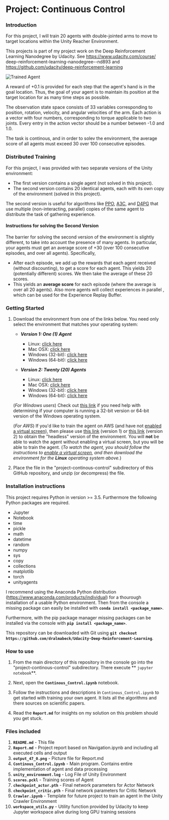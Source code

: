 [//]: # (Image References)

[image1]: https://user-images.githubusercontent.com/10624937/43851024-320ba930-9aff-11e8-8493-ee547c6af349.gif "Trained Agent"

# Project: Continuous Control

### Introduction

For this project, I will train 20 agents with double-jointed arms to move to target locations within the Unity Reacher Environment.
 
 This projects is part of my project work on the Deep Reinforcement Learning Nanodegree by Udacity. See https://www.udacity.com/course/  deep-reinforcement-learning-nanodegree--nd893 and https://github.com/udacity/deep-reinforcement-learning

![Trained Agent][image1]

A reward of +0.1 is provided for each step that the agent's hand is in the goal location. Thus, the goal of your agent is to maintain its position at the target location for as many time steps as possible.

The observation state space consists of 33 variables corresponding to position, rotation, velocity, and angular velocities of the arm. Each action is a vector with four numbers, corresponding to torque applicable to two joints. Every entry in the action vector should be a number between -1.0 and 1.0.

The task is continous, and in order to solev the environment, the average score of all agents must exceed 30 over 100 consecutive episodes.

### Distributed Training

For this project, I was provided with two separate versions of the Unity environment:
- The first version contains a single agent (not solved in this project).
- The second version contains 20 identical agents, each with its own copy of the environment (solved in this project).

The second version is useful for algorithms like [PPO](https://arxiv.org/pdf/1707.06347.pdf), [A3C](https://arxiv.org/pdf/1602.01783.pdf), and [D4PG](https://openreview.net/pdf?id=SyZipzbCb) that use multiple (non-interacting, parallel) copies of the same agent to distribute the task of gathering experience.  

#### Instructions for solving the Second Version

The barrier for solving the second version of the environment is slightly different, to take into account the presence of many agents.  In particular, your agents must get an average score of +30 (over 100 consecutive episodes, and over all agents).  Specifically,
- After each episode, we add up the rewards that each agent received (without discounting), to get a score for each agent.  This yields 20 (potentially different) scores.  We then take the average of these 20 scores. 
- This yields an **average score** for each episode (where the average is over all 20 agents). Also more agents will collect experiences in parallel , which can be used for the Experience Replay Buffer.

### Getting Started

1. Download the environment from one of the links below.  You need only select the environment that matches your operating system:

    - **_Version 1: One (1) Agent_**
        - Linux: [click here](https://s3-us-west-1.amazonaws.com/udacity-drlnd/P2/Reacher/one_agent/Reacher_Linux.zip)
        - Mac OSX: [click here](https://s3-us-west-1.amazonaws.com/udacity-drlnd/P2/Reacher/one_agent/Reacher.app.zip)
        - Windows (32-bit): [click here](https://s3-us-west-1.amazonaws.com/udacity-drlnd/P2/Reacher/one_agent/Reacher_Windows_x86.zip)
        - Windows (64-bit): [click here](https://s3-us-west-1.amazonaws.com/udacity-drlnd/P2/Reacher/one_agent/Reacher_Windows_x86_64.zip)

    - **_Version 2: Twenty (20) Agents_**
        - Linux: [click here](https://s3-us-west-1.amazonaws.com/udacity-drlnd/P2/Reacher/Reacher_Linux.zip)
        - Mac OSX: [click here](https://s3-us-west-1.amazonaws.com/udacity-drlnd/P2/Reacher/Reacher.app.zip)
        - Windows (32-bit): [click here](https://s3-us-west-1.amazonaws.com/udacity-drlnd/P2/Reacher/Reacher_Windows_x86.zip)
        - Windows (64-bit): [click here](https://s3-us-west-1.amazonaws.com/udacity-drlnd/P2/Reacher/Reacher_Windows_x86_64.zip)
    
    (_For Windows users_) Check out [this link](https://support.microsoft.com/en-us/help/827218/how-to-determine-whether-a-computer-is-running-a-32-bit-version-or-64) if you need help with determining if your computer is running a 32-bit version or 64-bit version of the Windows operating system.

    (_For AWS_) If you'd like to train the agent on AWS (and have not [enabled a virtual screen](https://github.com/Unity-Technologies/ml-agents/blob/master/docs/Training-on-Amazon-Web-Service.md)), then please use [this link](https://s3-us-west-1.amazonaws.com/udacity-drlnd/P2/Reacher/one_agent/Reacher_Linux_NoVis.zip) (version 1) or [this link](https://s3-us-west-1.amazonaws.com/udacity-drlnd/P2/Reacher/Reacher_Linux_NoVis.zip) (version 2) to obtain the "headless" version of the environment.  You will **not** be able to watch the agent without enabling a virtual screen, but you will be able to train the agent.  (_To watch the agent, you should follow the instructions to [enable a virtual screen](https://github.com/Unity-Technologies/ml-agents/blob/master/docs/Training-on-Amazon-Web-Service.md), and then download the environment for the **Linux** operating system above._)

2. Place the file in the "project-continous-control" subdirectory of this GitHub repository, and unzip (or decompress) the file. 

### Installation instructions
 
 This project requires Python in version >= 3.5. Furthermore the following Python packages are required.
 
 - Jupyter
 - Notebook
 - time
 - pickle
 - math
 - datetime
 - random
 - numpy
 - sys
 - copy
 - collections
 - matplotlib
 - torch
 - unityagents
 
 I recommend using the Anaconda Python distribution (https://www.anaconda.com/products/individual) for a thourough installation of a     usable Python environment. Then from the console a missing package can easily be installed with **`conda install <package_name>`**.
 
 Furthermore, with the pip package manager missing packages can be installed via the console with **`pip install <package_name>`**.
 
 This repository can be downloaded with Git using **`git checkout https://github.com/dralmabeck/Udacity-Deep-Reinforcement-Learning`**.
 
 ### How to use
 
 1. From the main directory of this repository in the console go into the "project-continous-control" subdirectory. There execute **      `jupyter notebook`**.
 
 2. Next, open the **`Continous_Control.ipynb`** notebook.
 
 3. Follow the instructions and descriptions in `Continous_Control.ipynb` to get started with training your own agent. It lists all the         algorithms and there sources on scientific papers.
 
 4. Read the **`Report.md`** for insights on my solution on this problem should you get stuck.
 
 ### Files included
 
 1. **`README.md`** - This file
 2. **`Report.md`** - Project report based on Navigation.ipynb and including all executed cells and output
 3. **`output_47_0.png`** - Picture file for Report.md
 4. **`Continous_Control.ipynb`** - Main program. Contains entire implementation of agent and data processing
 5. **`unity_environment.log`** - Log File of Unity Environment
 6. **`scores.pckl`** - Training scores of Agent
 7. **`checkpoint_actor.pth`** - Final network parameters for Actor Network
 8. **`checkpoint_critic.pth`** - Final network parameters for Critic Network
 9. **`Crawler.ipynb`** - Template for future project to train an agent in the Unity Crawler Environment
 10. **`workspace_utils.py`** - Utility function provided by Udacity to keep Jupyter workspace alive during long GPU training sessions
